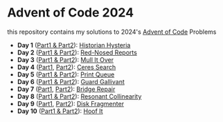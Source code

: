 # Advent of Code 2024

this repository contains my solutions to 2024's [Advent of Code](https://adventofcode.com/2024) Problems

-   **Day 1** ([Part1 & Part2](01.py)): [Historian Hysteria](https://adventofcode.com/2024/day/1)
-   **Day 2** ([Part1 & Part2](02.py)): [Red-Nosed Reports](https://adventofcode.com/2024/day/2)
-   **Day 3** ([Part1 & Part2](03.py)): [Mull It Over](https://adventofcode.com/2024/day/3)
-   **Day 4** ([Part1](04.1.py), [Part2](04.2.py)): [Ceres Search](https://adventofcode.com/2024/day/4)
-   **Day 5** ([Part1 & Part2](05.py)): [Print Queue](https://adventofcode.com/2024/day/5)
-   **Day 6** ([Part1 & Part2](06.py)): [Guard Gallivant](https://adventofcode.com/2024/day/6)
-   **Day 7** ([Part1](07.1.py), [Part2](07.2.py)): [Bridge Repair](https://adventofcode.com/2024/day/7)
-   **Day 8** ([Part1 & Part2](08.py)): [Resonant Collinearity](https://adventofcode.com/2024/day/8)
-   **Day 9** ([Part1](09.1.py), [Part2](09.2.py)): [Disk Fragmenter](https://adventofcode.com/2024/day/9)
-   **Day 10** ([Part1 & Part2](10.py)): [Hoof It](https://adventofcode.com/2024/day/10)

